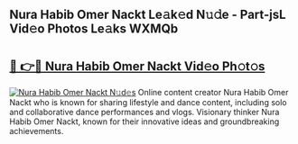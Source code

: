 ## Nura Habib Omer Nackt Le𝚊k𝚎d N𝚞𝚍e - Part-jsL Vid𝚎o Photos Le𝚊ks WXMQb

# <h2><a href="http://fb50hq9.evod.top/?m=Nura+Habib+Omer+Nackt">🔗 👉🔴 Nura Habib Omer Nackt Vid𝚎o Ph𝚘t𝚘s</a></h2>

[![Nura Habib Omer Nackt N𝚞d𝚎s](https://i.imgur.com/8V9OHl7.gif)](http://fb50hq9.evod.top/?m=Nura+Habib+Omer+Nackt)
Online content creator Nura Habib Omer Nackt who is known for sharing lifestyle and dance content, including solo and collaborative dance performances and vlogs. Visionary thinker Nura Habib Omer Nackt, known for their innovative ideas and groundbreaking achievements. 
